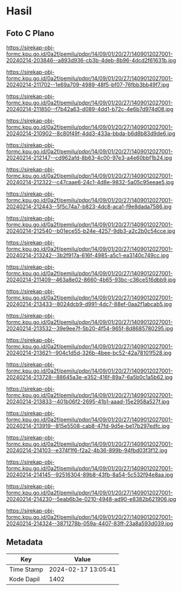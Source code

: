 # Hasil

## Foto C Plano

https://sirekap-obj-formc.kpu.go.id/0a2f/pemilu/pdpr/14/09/01/20/27/1409012027001-20240214-203846--a893d936-cb3b-4deb-8b96-4dcd2f61631b.jpg

https://sirekap-obj-formc.kpu.go.id/0a2f/pemilu/pdpr/14/09/01/20/27/1409012027001-20240214-211702--1e69a709-4989-48f5-bf07-76fbb3bb49f7.jpg

https://sirekap-obj-formc.kpu.go.id/0a2f/pemilu/pdpr/14/09/01/20/27/1409012027001-20240214-211850--f7b42a63-d089-4dd1-b72c-4e6b7d974d08.jpg

https://sirekap-obj-formc.kpu.go.id/0a2f/pemilu/pdpr/14/09/01/20/27/1409012027001-20240214-210902--8c80f49f-4dd3-433a-bbda-b6d8b83d9de6.jpg

https://sirekap-obj-formc.kpu.go.id/0a2f/pemilu/pdpr/14/09/01/20/27/1409012027001-20240214-212147--cd962afd-8b63-4c00-97e3-a4e60bbf1b24.jpg

https://sirekap-obj-formc.kpu.go.id/0a2f/pemilu/pdpr/14/09/01/20/27/1409012027001-20240214-212322--c47caae6-24c1-4d8e-9832-5a05c95eeae5.jpg

https://sirekap-obj-formc.kpu.go.id/0a2f/pemilu/pdpr/14/09/01/20/27/1409012027001-20240214-212443--5f5c74a7-b823-4dc8-aca1-f9e8dada7586.jpg

https://sirekap-obj-formc.kpu.go.id/0a2f/pemilu/pdpr/14/09/01/20/27/1409012027001-20240214-212540--b01ece55-b24e-4257-9db3-a2c2b0c54cce.jpg

https://sirekap-obj-formc.kpu.go.id/0a2f/pemilu/pdpr/14/09/01/20/27/1409012027001-20240214-213242--3b2f917a-616f-4985-a5c1-ea3140c749cc.jpg

https://sirekap-obj-formc.kpu.go.id/0a2f/pemilu/pdpr/14/09/01/20/27/1409012027001-20240214-211409--463a8e02-8660-4b65-93bc-c36ce516dbb9.jpg

https://sirekap-obj-formc.kpu.go.id/0a2f/pemilu/pdpr/14/09/01/20/27/1409012027001-20240214-213433--8024dcb9-d991-4dc7-88ef-0aa2f1abcab5.jpg

https://sirekap-obj-formc.kpu.go.id/0a2f/pemilu/pdpr/14/09/01/20/27/1409012027001-20240214-213532--39e9ee7f-5b20-4f54-965f-8d8685780295.jpg

https://sirekap-obj-formc.kpu.go.id/0a2f/pemilu/pdpr/14/09/01/20/27/1409012027001-20240214-213621--904c1d5d-326b-4bee-bc52-42a78101f528.jpg

https://sirekap-obj-formc.kpu.go.id/0a2f/pemilu/pdpr/14/09/01/20/27/1409012027001-20240214-213728--88645a3e-e352-416f-89a7-6a5b0c1a5b62.jpg

https://sirekap-obj-formc.kpu.go.id/0a2f/pemilu/pdpr/14/09/01/20/27/1409012027001-20240214-213833--401b06f2-2695-41b1-aaad-15e2958a527f.jpg

https://sirekap-obj-formc.kpu.go.id/0a2f/pemilu/pdpr/14/09/01/20/27/1409012027001-20240214-213919--815e5508-cab8-47fd-9d5e-be17b297edfc.jpg

https://sirekap-obj-formc.kpu.go.id/0a2f/pemilu/pdpr/14/09/01/20/27/1409012027001-20240214-214103--e374f1f6-f2a2-4b36-899b-94fbd03f3f12.jpg

https://sirekap-obj-formc.kpu.go.id/0a2f/pemilu/pdpr/14/09/01/20/27/1409012027001-20240214-214145--92516304-89b8-43fb-8a54-5c532f94e8aa.jpg

https://sirekap-obj-formc.kpu.go.id/0a2f/pemilu/pdpr/14/09/01/20/27/1409012027001-20240214-214230--5eab6b3e-0210-4948-ad90-e8382b621906.jpg

https://sirekap-obj-formc.kpu.go.id/0a2f/pemilu/pdpr/14/09/01/20/27/1409012027001-20240214-214324--3871278b-059a-4407-83ff-23a8a593d039.jpg


## Metadata

| Key        | Value               |
| ---------- | ------------------- |
| Time Stamp | 2024-02-17 13:05:41 |
| Kode Dapil | 1402                |



